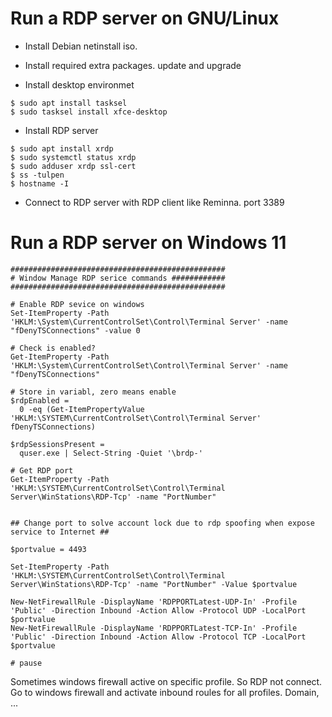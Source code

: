 # Run a RDP server on GNU/Linux 

* Install Debian netinstall iso.

* Install required extra packages. update and upgrade

* Install desktop environmet

```
$ sudo apt install tasksel
$ sudo tasksel install xfce-desktop
```

* Install RDP server

```
$ sudo apt install xrdp
$ sudo systemctl status xrdp
$ sudo adduser xrdp ssl-cert  
$ ss -tulpen 
$ hostname -I 
```

* Connect to RDP server with RDP client like Reminna. port 3389


# Run a RDP server on Windows 11


```
################################################
# Window Manage RDP serice commands ############
################################################

# Enable RDP sevice on windows
Set-ItemProperty -Path 'HKLM:\System\CurrentControlSet\Control\Terminal Server' -name "fDenyTSConnections" -value 0

# Check is enabled?
Get-ItemProperty -Path 'HKLM:\System\CurrentControlSet\Control\Terminal Server' -name "fDenyTSConnections"

# Store in variabl, zero means enable
$rdpEnabled = 
  0 -eq (Get-ItemPropertyValue 'HKLM:\SYSTEM\CurrentControlSet\Control\Terminal Server' fDenyTSConnections)

$rdpSessionsPresent = 
  quser.exe | Select-String -Quiet '\brdp-'

# Get RDP port
Get-ItemProperty -Path 'HKLM:\SYSTEM\CurrentControlSet\Control\Terminal Server\WinStations\RDP-Tcp' -name "PortNumber"


## Change port to solve account lock due to rdp spoofing when expose service to Internet ##

$portvalue = 4493

Set-ItemProperty -Path 'HKLM:\SYSTEM\CurrentControlSet\Control\Terminal Server\WinStations\RDP-Tcp' -name "PortNumber" -Value $portvalue

New-NetFirewallRule -DisplayName 'RDPPORTLatest-UDP-In' -Profile 'Public' -Direction Inbound -Action Allow -Protocol UDP -LocalPort $portvalue
New-NetFirewallRule -DisplayName 'RDPPORTLatest-TCP-In' -Profile 'Public' -Direction Inbound -Action Allow -Protocol TCP -LocalPort $portvalue

# pause

```

Sometimes windows firewall active on specific profile. So RDP not connect. Go to windows firewall and activate inbound roules for all profiles. Domain, ...


